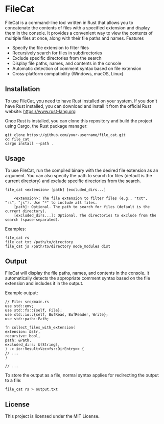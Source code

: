 # FileCat

FileCat is a command-line tool written in Rust that allows you to concatenate the contents of files with a specified extension and display them in the console. It provides a convenient way to view the contents of multiple files at once, along with their file paths and names.
Features

- Specify the file extension to filter files
- Recursively search for files in subdirectories
- Exclude specific directories from the search
- Display file paths, names, and contents in the console
- Automatic detection of comment syntax based on file extension
- Cross-platform compatibility (Windows, macOS, Linux)

## Installation

To use FileCat, you need to have Rust installed on your system. If you don't have Rust installed, you can download and install it from the official Rust website: https://www.rust-lang.org

Once Rust is installed, you can clone this repository and build the project using Cargo, the Rust package manager:

```shell
git clone https://github.com/your-username/file_cat.git
cd file_cat
cargo install --path .    
```

## Usage

To use FileCat, run the compiled binary with the desired file extension as an argument. You can also specify the path to search for files (default is the current directory) and exclude specific directories from the search.

```shell
file_cat <extension> [path] [excluded_dirs...]

    <extension>: The file extension to filter files (e.g., "txt", "rs", "js"). Use "*" to include all files.
    [path]: Optional. The path to search for files (default is the current directory).
    [excluded_dirs...]: Optional. The directories to exclude from the search (space-separated).
```
Examples:

```shell
file_cat rs
file_cat txt /path/to/directory
file_cat js /path/to/directory node_modules dist
```


## Output

FileCat will display the file paths, names, and contents in the console. It automatically detects the appropriate comment syntax based on the file extension and includes it in the output.

Example output:
```
// File: src/main.rs
use std::env;
use std::fs::{self, File};
use std::io::{self, BufRead, BufReader, Write};
use std::path::Path;

fn collect_files_with_extension(
extension: &str,
recursive: bool,
path: &Path,
excluded_dirs: &[String],
) -> io::Result<Vec<fs::DirEntry>> {
// ...
}

// ...
```

To store the output as a file, normal syntax applies for redirecting the output to a file:

```shell
file_cat rs > output.txt
```

## License

This project is licensed under the MIT License.